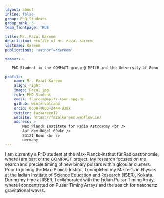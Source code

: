 ```yaml
---
layout: about
inline: false
group: PhD Students
group_rank: 3
team_frontpage: TRUE

title: Mr. Fazal Kareem
description: Profile of Mr. Fazal Kareem
lastname: Kareem
publications: 'author^=*Kareem'

teaser: >

   PhD Student in the COMPACT group @ MPIfR and the University of Bonn.  Research interests: Pulsar Search and Timing, Signal Processing, Compact Objects, Tests of Gravity, and Gravitational Waves.

profile:
    name: Mr. Fazal Kareem
    align: right
    image: Fazal.jpg
    role: PhD Student
    email: fkareem@mpifr-bonn.mpg.de
    github: wintervolcano
    orcid: 0000-0003-2444-838X
    twitter: fazkareem12
    website: https://fazalkareem.webflow.io/
    address: >
        Max Planck Institute for Radio Astronomy <br />
        Auf dem Hügel 69<br />
        53121 Bonn <br />
        Germany
---
```


I am currently a PhD student at the Max-Planck-Institut für Radioastronomie, where I am part of the COMPACT project. My research focuses on the search and precise timing of new binary pulsars within globular clusters. Prior to joining the Max-Planck-Institut, I completed my Master's in Physics at the Indian Institute of Science Education and Research (IISER), Kolkata. During my time at IISER, I collaborated with the Indian Pulsar Timing Array, where I concentrated on Pulsar Timing Arrays and the search for nanohertz gravitational waves.

